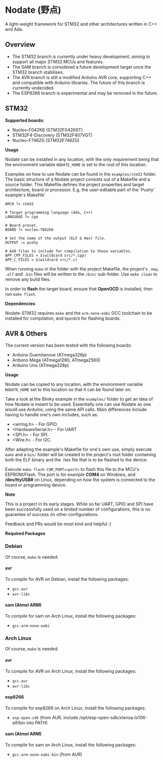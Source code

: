 # Nodate (野点) #

A light-weight framework for STM32 and other architectures written in C++ and Ada.

## Overview ##

* The STM32 branch is currently under heavy development, aiming to support all major STM32 MCUs and features.
* The SAM branch is considered a future development target once the STM32 branch stabilises.
* The AVR branch is still a modified Arduino AVR core, supporting C++ and compatible with Arduino libraries. The future of this branch is currently undecided.
* The ESP8266 branch is experimental and may be removed in the future.

## STM32 ##

**Supported boards:**

* Nucleo-F042K6 (STM32F042K6T)
* STM32F4-Discovery (STM32F407VGT)
* Nucleo-F746ZG (STM32F746ZG)

**Usage**

Nodate can be installed in any location, with the only requirement being that the environment variable `NODATE_HOME` is set to the root of this location.

Examples on how to use Nodate can be found in the `examples/stm32` folder. The basic structure of a Nodate project consists out of a Makefile and a source folder. This Makefile defines the project properties and target architecture, board or processor. E.g. the user-editable part of the 'Pushy' example's Makefile'

	ARCH ?= stm32
	
	# Target programming language (Ada, C++)
	LANGUAGE ?= cpp
	
	# Board preset.
	BOARD ?= nucleo-f042k6
	
	# Set the name of the output (ELF & Hex) file.
	OUTPUT := pushy	
	
	# Add files to include for compilation to these variables.
	APP_CPP_FILES = $(wildcard src/*.cpp)
	APP_C_FILES = $(wildcard src/*.c)

When running `make` in the folder with the project Makefile, the project's `.map`, `.elf` and `.bin` files will be written to the `/bin/` sub-folder. Use `make clean` to remove any build files.

In order to **flash** the target board, ensure that **OpenOCD** is installed, then run `make flash`.


**Dependencies**

Nodate-STM32 requires `make` and the `arm-none-eabi` GCC toolchain to be installed for compilation, and `OpenOCD` for flashing boards.


## AVR & Others ##

The current version has been tested with the following boards:

* Arduino Duemilanove (ATmega328p)
* Arduino Mega (ATmega1280, ATmega2560)
* Arduino Uno (ATmega328p)

**Usage**

Nodate can be copied to any location, with the environment variable `NODATE_HOME` set to this location so that it can be found later on.

Take a look at the Blinky example in the `examples/` folder to get an idea of how Nodate is meant to be used. Essentially one can use Nodate as one would use Arduino, using the same API calls. Main differences include having to handle one's own includes, such as:

* <wiring.h> - For GPIO.
* <HardwareSerial.h> - For UART
* <SPI.h> - For SPI.
* <Wire.h> - For I2C.


After adapting the example's Makefile for one's own use, simply execute `make` and a `bin/` folder will be created in the project's root folder containing both the ELF binary and the .hex file that is to be flashed to the device.

Execute `make flash COM_PORT=<port>` to flash this file to the MCU's EEPROM/Flash. The port is for example **COM4** on Windows, and **/dev/ttyUSB#** on Linux, depending on how the system is connected to the board or programming device. 

**Note**

This is a project in its early stages. While so far UART, GPIO and SPI have been successfully used on a limited number of configurations, this is no guarantee of success on other configurations. 

Feedback and PRs would be most kind and helpful :)

**Required Packages**

### Debian ###

Of course, `make` is needed.

#### avr ####

To compile for AVR on Debian, install the following packages:
 * `gcc-avr`
 * `avr-libc`

#### sam (Atmel ARM) ####

To compile for sam on Arch Linux, install the following packages:
 * `gcc-arm-none-eabi`

### Arch Linux  ###

Of course, `make` is needed.

#### avr ####

To compile for AVR on Arch Linux, install the following packages:
 * `gcc-avr`
 * `avr-libc`

#### esp8266 ###

To compile for esp8266 on Arch Linux, install the following packages:
 * `esp-open-sdk` (from AUR, include /opt/esp-open-sdk/xtensa-lx106-elf/bin into PATH)

#### sam (Atmel ARM) ####

To compile for sam on Arch Linux, install the following packages:
 * `gcc-arm-none-eabi-bin` (from AUR)
